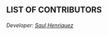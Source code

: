 <!--
This file contains references to people who contributed to the app.

Schema:  **[Name](Reference)**<br/>~° Text

Where:
  * Name: username, first/lastname
  * Reference: E-Mail, Webpage
  * Text: Information about / kind of contribution


There are so many more contributors missing on the list, some can be 
found on the GitHub project contributors list, check them out too.
Also, to all those people who have helped this project, thank you.
 
-->
## LIST OF CONTRIBUTORS
<h6>Developer: <a href="https://github.com/otakuhqz"> Saul Henriquez</a> <br/><br/>
